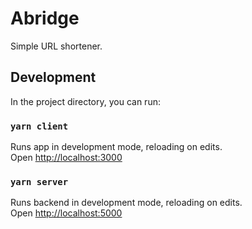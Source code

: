 # Abridge

Simple URL shortener.

## Development

In the project directory, you can run:

### `yarn client`

Runs app in development mode, reloading on edits.\
Open [http://localhost:3000](http://localhost:3000)


### `yarn server`

Runs backend in development mode, reloading on edits.\
Open [http://localhost:5000](http://localhost:5000)
